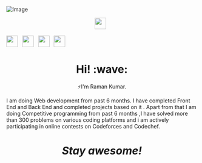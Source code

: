 ![Image](https://mcusercontent.com/a8ee1f0181794cf124eafc38f/images/5584fdd9-1660-4b4e-8f75-b0197c0855f9.jpg)

<p align="center">
<a href="https://www.facebook.com/raman.raj.52012"><img height="30" src="https://github.com/stephenajulu/stephenajulu/blob/master/images/icons/facebook-square-brands.svg"></a>&nbsp;&nbsp;

<a href="https://www.instagram.com/rmnchoudhary_/"><img height="30" src="https://github.com/stephenajulu/stephenajulu/blob/master/images/icons/instagram-square-brands.svg"></a>&nbsp;&nbsp;
<a href="https://www.linkedin.com/in/raman-kumar-84127b1b4/"><img height="30" src="https://github.com/stephenajulu/stephenajulu/blob/master/images/icons/linkedin-brands.svg"></a>&nbsp;&nbsp;
<a href="https://github.com/rmn5124"><img height="30" src="https://github.com/stephenajulu/stephenajulu/blob/master/images/icons/github-square-brands.svg"></a>&nbsp;&nbsp;
<a href="mailto:rmn5124@gmail.com"><img height="30" src="https://github.com/stephenajulu/stephenajulu/blob/master/images/icons/envelope-square-solid.svg"></a>&nbsp;&nbsp;

</p>

<h1 align='center'> Hi! :wave:</h1>
<p align='center'>
⚡I'm Raman Kumar.
</p>
<p> I am doing Web development from past 6 months. I have completed
Front End and Back End and completed projects based on it . Apart
from that I am doing Competitive programming from past 6 months
,I have solved more than 300 problems on various coding platforms
and i am actively participating in online contests on Codeforces and
Codechef. </p>
<h1 align='center'><i>Stay awesome!</i></h1>
